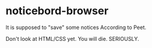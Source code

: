 # noticebord-browser
It is supposed to "save" some notices 
According to Peet.

Don't look at HTML/CSS yet. You will die. 
SERIOUSLY.

